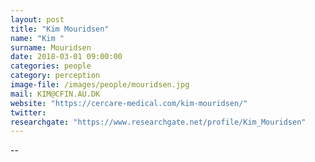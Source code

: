 ```yaml
---
layout: post
title: "Kim Mouridsen"
name: "Kim "
surname: Mouridsen
date: 2018-03-01 09:00:00
categories: people
category: perception
image-file: /images/people/mouridsen.jpg
mail: KIM@CFIN.AU.DK
website: "https://cercare-medical.com/kim-mouridsen/"
twitter:
researchgate: "https://www.researchgate.net/profile/Kim_Mouridsen"
---
```


--

